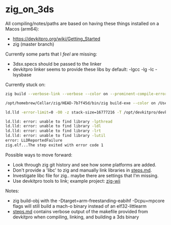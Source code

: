 # zig_on_3ds

All compiling/notes/paths are based on having these things installed on a Macos (arm64):
* https://devkitpro.org/wiki/Getting_Started
* zig (master branch)


Currently some parts that I _feel_ are missing:
* 3dsx.specs should be passed to the linker
* devkitpro linker seems to provide these libs by default: -lgcc -lg -lc -lsysbase

Currently stuck on:
```sh
zig build --verbose-link --verbose --color on --prominent-compile-errors

/opt/homebrew/Cellar/zig/HEAD-7b7f45d/bin/zig build-exe --color on /Users/isaacpaul/Projects/3ds/read-controls/source/main.zig -lctru -lc --verbose-link --emit-relocs -ffunction-sections --libc /Users/isaacpaul/Projects/3ds/read-controls/libc.config --cache-dir /Users/isaacpaul/Projects/3ds/read-controls/zig-cache --global-cache-dir /Users/isaacpaul/.cache/zig --name zig.elf -fno-compiler-rt -fsingle-threaded -fomit-frame-pointer -target arm-freestanding-eabihf -mcpu mpcore --script /opt/devkitpro/devkitARM/arm-none-eabi/lib/3dsx.ld -I /opt/devkitpro/libctru/include -isystem /opt/devkitpro/devkitARM/arm-none-eabi/include -L /opt/devkitpro/libctru/lib/ -L /opt/devkitpro/devkitARM/arm-none-eabi/lib/ --enable-cache

ld.lld -error-limit=0 -O0 -z stack-size=16777216 -T /opt/devkitpro/devkitARM/arm-none-eabi/lib/3dsx.ld --gc-sections --emit-relocs -m armelf_linux_eabi -Bstatic -o /Users/isaacpaul/Projects/3ds/read-controls/zig-cache/o/4c8e8c86add7a8c5e478e994fd3d6685/zig.elf -L /opt/devkitpro/libctru/lib/ -L /opt/devkitpro/devkitARM/arm-none-eabi/lib/ -L /opt/devkitpro/devkitARM/arm-none-eabi/lib /opt/devkitpro/libctru/lib//libctru.a /Users/isaacpaul/Projects/3ds/read-controls/zig-cache/o/4c8e8c86add7a8c5e478e994fd3d6685/zig.elf.o --as-needed --start-group -lm -lpthread -lc -ldl -lrt -lutil --end-group --allow-shlib-undefined

ld.lld: error: unable to find library -lpthread
ld.lld: error: unable to find library -ldl
ld.lld: error: unable to find library -lrt
ld.lld: error: unable to find library -lutil
error: LLDReportedFailure
zig.elf...The step exited with error code 1
```

Possible ways to move forward:
* Look through zig git history and see how some platforms are added.
* Don't provide a 'libc' to zig and manually link libraries in [steps.md](steps.md).
* Investigate libc file for zig.. maybe there are settings that I'm missing.
* Use devkitpro tools to link; example project: [zig-wii](https://github.com/fengb/zig-wii)

Notes:
- zig build-obj with the -Dtarget=arm-freestanding-eabihf -Dcpu=mpcore flags will still build a mach-o binary instead of an elf32-littlearm
- [steps.md](steps.md) contains verbose output of the makefile provided from devkitpro when compiling, linking, and building a 3ds binary